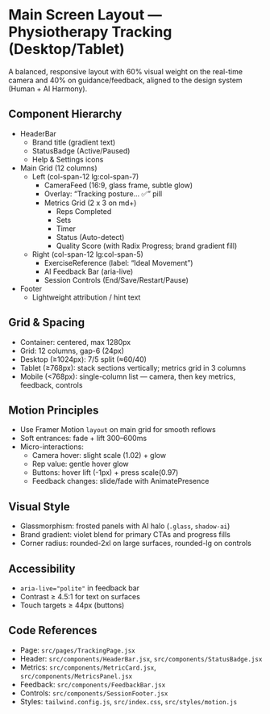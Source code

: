# Main Screen Layout — Physiotherapy Tracking (Desktop/Tablet)

A balanced, responsive layout with 60% visual weight on the real-time camera and 40% on guidance/feedback, aligned to the design system (Human + AI Harmony).

## Component Hierarchy
- HeaderBar
  - Brand title (gradient text)
  - StatusBadge (Active/Paused)
  - Help & Settings icons
- Main Grid (12 columns)
  - Left (col-span-12 lg:col-span-7)
    - CameraFeed (16:9, glass frame, subtle glow)
    - Overlay: “Tracking posture… ✅” pill
    - Metrics Grid (2 x 3 on md+)
      - Reps Completed
      - Sets
      - Timer
      - Status (Auto-detect)
      - Quality Score (with Radix Progress; brand gradient fill)
  - Right (col-span-12 lg:col-span-5)
    - ExerciseReference (label: “Ideal Movement”)
    - AI Feedback Bar (aria-live)
    - Session Controls (End/Save/Restart/Pause)
- Footer
  - Lightweight attribution / hint text

## Grid & Spacing
- Container: centered, max 1280px
- Grid: 12 columns, gap-6 (24px)
- Desktop (≥1024px): 7/5 split (≈60/40)
- Tablet (≥768px): stack sections vertically; metrics grid in 3 columns
- Mobile (<768px): single-column list — camera, then key metrics, feedback, controls

## Motion Principles
- Use Framer Motion `layout` on main grid for smooth reflows
- Soft entrances: fade + lift 300–600ms
- Micro-interactions:
  - Camera hover: slight scale (1.02) + glow
  - Rep value: gentle hover glow
  - Buttons: hover lift (-1px) + press scale(0.97)
  - Feedback changes: slide/fade with AnimatePresence

## Visual Style
- Glassmorphism: frosted panels with AI halo (`.glass`, `shadow-ai`)
- Brand gradient: violet blend for primary CTAs and progress fills
- Corner radius: rounded-2xl on large surfaces, rounded-lg on controls

## Accessibility
- `aria-live="polite"` in feedback bar
- Contrast ≥ 4.5:1 for text on surfaces
- Touch targets ≥ 44px (buttons)

## Code References
- Page: `src/pages/TrackingPage.jsx`
- Header: `src/components/HeaderBar.jsx`, `src/components/StatusBadge.jsx`
- Metrics: `src/components/MetricCard.jsx`, `src/components/MetricsPanel.jsx`
- Feedback: `src/components/FeedbackBar.jsx`
- Controls: `src/components/SessionFooter.jsx`
- Styles: `tailwind.config.js`, `src/index.css`, `src/styles/motion.js`
